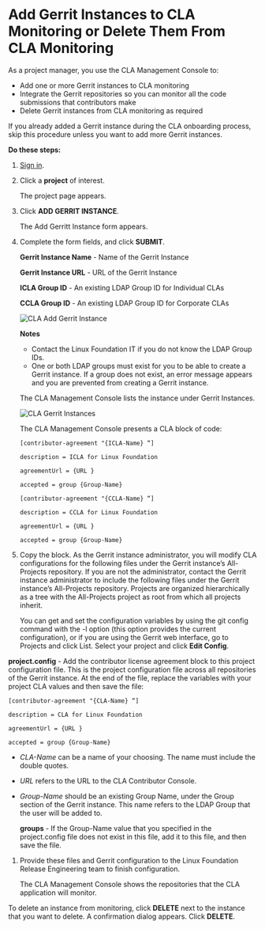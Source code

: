 # Add Gerrit Instances to CLA Monitoring or Delete Them From CLA Monitoring

As a project manager, you use the CLA Management Console to:

* Add one or more Gerrit instances to CLA monitoring
* Integrate the Gerrit repositories so you can monitor all the code submissions that contributors make
* Delete Gerrit instances from CLA monitoring as required

If you already added a Gerrit instance during the CLA onboarding process, skip this procedure unless you want to add more Gerrit instances.

**Do these steps:**

1. [Sign in](sign-in-to-the-cla-management-console.md).
2. Click a **project** of interest.

   The project page appears.

3. Click **ADD GERRIT INSTANCE**.

   The Add Gerritt Instance form appears.

4. Complete the form fields, and click **SUBMIT**.

   **Gerrit Instance Name** - Name of the Gerrit Instance

   **Gerrit Instance URL** - URL of the Gerrit Instance

   **ICLA Group ID** - An existing LDAP Group ID for Individual CLAs

   **CCLA Group ID** - An existing LDAP Group ID for Corporate CLAs

   ![CLA Add Gerrit Instance](../.gitbook/assets/cla-add-gerrit-instance.png)

   **Notes**

   * Contact the Linux Foundation IT if you do not know the LDAP Group IDs.
   * One or both LDAP groups must exist for you to be able to create a Gerrit instance. If a group does not exist, an error message appears and you are prevented from creating a Gerrit instance.

   The CLA Management Console lists the instance under Gerrit Instances.

   ![CLA Gerrit Instances](../.gitbook/assets/cla-gerrit-instances.png)

   The CLA Management Console presents a CLA block of code:

   `[contributor-agreement "{ICLA-Name} “]`

   `description = ICLA for Linux Foundation`

   `agreementUrl = {URL }`

   `accepted = group {Group-Name}`

   `[contributor-agreement "{CCLA-Name} “]`

   `description = CCLA for Linux Foundation`

   `agreementUrl = {URL }`

   `accepted = group {Group-Name}`

5. Copy the block. As the Gerrit instance administrator, you will modify CLA configurations for the following files under the Gerrit instance’s All-Projects repository. If you are not the administrator, contact the Gerrit instance administrator to include the following files under the Gerrit instance’s All-Projects repository. Projects are organized hierarchically as a tree with the All-Projects project as root from which all projects inherit.

   You can get and set the configuration variables by using the git config command with the -l option \(this option provides the current configuration\), or if you are using the Gerrit web interface, go to Projects and click List. Select your project and click **Edit Config**.

**project.config** - Add the contributor license agreement block to this project configuration file. This is the project configuration file across all repositories of the Gerrit instance. At the end of the file, replace the variables with your project CLA values and then save the file:

`[contributor-agreement "{CLA-Name} “]`

`description = CLA for Linux Foundation`

`agreementUrl = {URL }`

`accepted = group {Group-Name}`

* _CLA-Name_ can be a name of your choosing. The name must include the double quotes.
* _URL_ refers to the URL to the CLA Contributor Console.
* _Group-Name_ should be an existing Group Name, under the Group section of the Gerrit instance. This name refers to the LDAP Group that the user will be added to.

  **groups** - If the Group-Name value that you specified in the project.config file does not exist in this file, add it to this file, and then save the file.

1. Provide these files and Gerrit configuration to the Linux Foundation Release Engineering team to finish configuration.

   The CLA Management Console shows the repositories that the CLA application will monitor.

To delete an instance from monitoring, click **DELETE** next to the instance that you want to delete. A confirmation dialog appears. Click **DELETE**.

